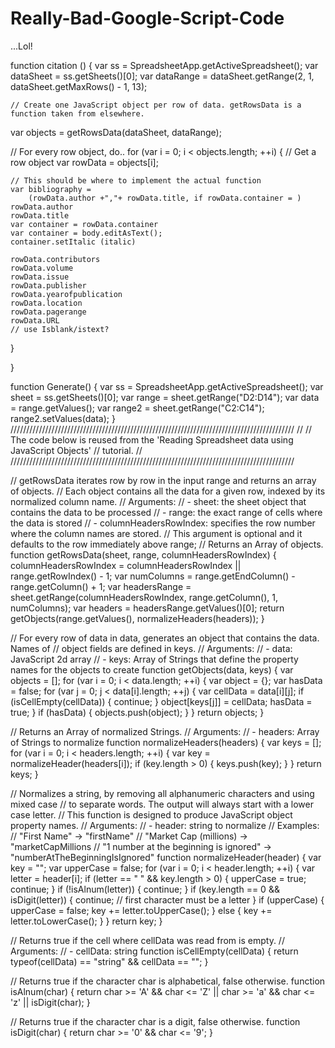 # Really-Bad-Google-Script-Code
...Lol!


function citation () {
  var ss = SpreadsheetApp.getActiveSpreadsheet();
  var dataSheet = ss.getSheets()[0];
  var dataRange = dataSheet.getRange(2, 1, dataSheet.getMaxRows() - 1, 13);  
  
    // Create one JavaScript object per row of data. getRowsData is a function taken from elsewhere. 
  var objects = getRowsData(dataSheet, dataRange);

  // For every row object, do..
  for (var i = 0; i < objects.length; ++i) {
    // Get a row object
    var rowData = objects[i];

    // This should be where to implement the actual function
    var bibliography = 
        (rowData.author +","+ rowData.title, if rowData.container = )
    rowData.author
    rowData.title
    var container = rowData.container
    var container = body.editAsText();
    container.setItalic (italic)
    
    rowData.contributors
    rowData.volume
    rowData.issue
    rowData.publisher
    rowData.yearofpublication
    rowData.location
    rowData.pagerange
    rowData.URL
    // use Isblank/istext?
    
  }
       
  }
  
function Generate() {
  var ss = SpreadsheetApp.getActiveSpreadsheet();
  var sheet = ss.getSheets()[0]; 
  var range = sheet.getRange("D2:D14");
  var data = range.getValues();
  var range2 = sheet.getRange("C2:C14");
  range2.setValues(data);
}
  //////////////////////////////////////////////////////////////////////////////////////////
//
// The code below is reused from the 'Reading Spreadsheet data using JavaScript Objects'
// tutorial.
//
//////////////////////////////////////////////////////////////////////////////////////////

// getRowsData iterates row by row in the input range and returns an array of objects.
// Each object contains all the data for a given row, indexed by its normalized column name.
// Arguments:
//   - sheet: the sheet object that contains the data to be processed
//   - range: the exact range of cells where the data is stored
//   - columnHeadersRowIndex: specifies the row number where the column names are stored.
//       This argument is optional and it defaults to the row immediately above range; 
// Returns an Array of objects.
function getRowsData(sheet, range, columnHeadersRowIndex) {
  columnHeadersRowIndex = columnHeadersRowIndex || range.getRowIndex() - 1;
  var numColumns = range.getEndColumn() - range.getColumn() + 1;
  var headersRange = sheet.getRange(columnHeadersRowIndex, range.getColumn(), 1, numColumns);
  var headers = headersRange.getValues()[0];
  return getObjects(range.getValues(), normalizeHeaders(headers));
}

// For every row of data in data, generates an object that contains the data. Names of
// object fields are defined in keys.
// Arguments:
//   - data: JavaScript 2d array
//   - keys: Array of Strings that define the property names for the objects to create
function getObjects(data, keys) {
  var objects = [];
  for (var i = 0; i < data.length; ++i) {
    var object = {};
    var hasData = false;
    for (var j = 0; j < data[i].length; ++j) {
      var cellData = data[i][j];
      if (isCellEmpty(cellData)) {
        continue;
      }
      object[keys[j]] = cellData;
      hasData = true;
    }
    if (hasData) {
      objects.push(object);
    }
  }
  return objects;
}

// Returns an Array of normalized Strings.
// Arguments:
//   - headers: Array of Strings to normalize
function normalizeHeaders(headers) {
  var keys = [];
  for (var i = 0; i < headers.length; ++i) {
    var key = normalizeHeader(headers[i]);
    if (key.length > 0) {
      keys.push(key);
    }
  }
  return keys;
}

// Normalizes a string, by removing all alphanumeric characters and using mixed case
// to separate words. The output will always start with a lower case letter.
// This function is designed to produce JavaScript object property names.
// Arguments:
//   - header: string to normalize
// Examples:
//   "First Name" -> "firstName"
//   "Market Cap (millions) -> "marketCapMillions
//   "1 number at the beginning is ignored" -> "numberAtTheBeginningIsIgnored"
function normalizeHeader(header) {
  var key = "";
  var upperCase = false;
  for (var i = 0; i < header.length; ++i) {
    var letter = header[i];
    if (letter == " " && key.length > 0) {
      upperCase = true;
      continue;
    }
    if (!isAlnum(letter)) {
      continue;
    }
    if (key.length == 0 && isDigit(letter)) {
      continue; // first character must be a letter
    }
    if (upperCase) {
      upperCase = false;
      key += letter.toUpperCase();
    } else {
      key += letter.toLowerCase();
    }
  }
  return key;
}

// Returns true if the cell where cellData was read from is empty.
// Arguments:
//   - cellData: string
function isCellEmpty(cellData) {
  return typeof(cellData) == "string" && cellData == "";
}

// Returns true if the character char is alphabetical, false otherwise.
function isAlnum(char) {
  return char >= 'A' && char <= 'Z' ||
    char >= 'a' && char <= 'z' ||
    isDigit(char);
}

// Returns true if the character char is a digit, false otherwise.
function isDigit(char) {
  return char >= '0' && char <= '9';
}
